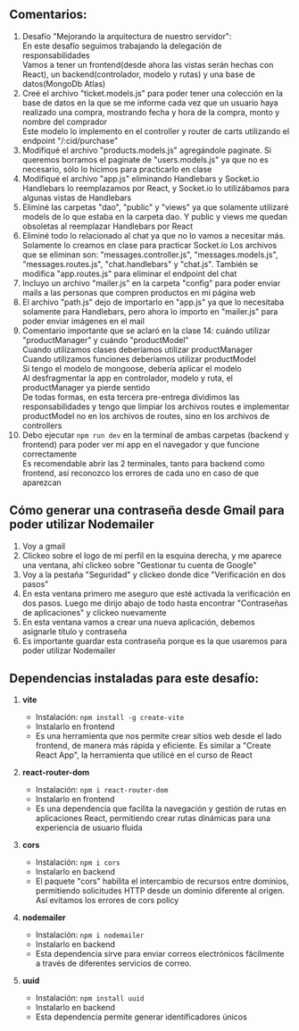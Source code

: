 ## Comentarios:

1. Desafío "Mejorando la arquitectura de nuestro servidor": <br>
   En este desafío seguimos trabajando la delegación de responsabilidades <br>
   Vamos a tener un frontend(desde ahora las vistas serán hechas con React), un backend(controlador, modelo y rutas) y una base de datos(MongoDb Atlas)
2. Creé el archivo "ticket.models.js" para poder tener una colección en la base de datos en la que se me informe cada vez que un usuario haya realizado una compra, mostrando fecha y hora de la compra, monto y nombre del comprador <br>
   Este modelo lo implemento en el controller y router de carts utilizando el endpoint "/:cid/purchase"
3. Modifiqué el archivo "products.models.js" agregándole paginate. Si queremos borramos el paginate de "users.models.js" ya que no es necesario, sólo lo hicimos para practicarlo en clase
4. Modifiqué el archivo "app.js" eliminando Handlebars y Socket.io <br>
   Handlebars lo reemplazamos por React, y Socket.io lo utilizábamos para algunas vistas de Handlebars
5. Eliminé las carpetas "dao", "public" y "views" ya que solamente utilizaré models de lo que estaba en la carpeta dao. Y public y views me quedan obsoletas al reemplazar Handlebars por React
6. Eliminé todo lo relacionado al chat ya que no lo vamos a necesitar más. Solamente lo creamos en clase para practicar Socket.io
   Los archivos que se eliminan son: "messages.controller.js", "messages.models.js", "messages.routes.js", "chat.handlebars" y "chat.js". También se modifica "app.routes.js" para eliminar el endpoint del chat
7. Incluyo un archivo "mailer.js" en la carpeta "config" para poder enviar mails a las personas que compren productos en mi página web
8. El archivo "path.js" dejo de importarlo en "app.js" ya que lo necesitaba solamente para Handlebars, pero ahora lo importo en "mailer.js" para poder enviar imágenes en el mail
9. Comentario importante que se aclaró en la clase 14: cuándo utilizar "productManager" y cuándo "productModel" <br>
   Cuando utilizamos clases deberíamos utilizar productManager <br>
   Cuando utilizamos funciones deberíamos utilizar productModel <br>
   Si tengo el modelo de mongoose, debería aplicar el modelo <br>
   Al desfragmentar la app en controlador, modelo y ruta, el productManager ya pierde sentido <br>
   De todas formas, en esta tercera pre-entrega dividimos las responsabilidades y tengo que limpiar los archivos routes e implementar productModel no en los archivos de routes, sino en los archivos de controllers
10. Debo ejecutar `npm run dev` en la terminal de ambas carpetas (backend y frontend) para poder ver mi app en el navegador y que funcione correctamente <br>
   Es recomendable abrir las 2 terminales, tanto para backend como frontend, así reconozco los errores de cada uno en caso de que aparezcan



## Cómo generar una contraseña desde Gmail para poder utilizar Nodemailer

1. Voy a gmail
2. Clickeo sobre el logo de mi perfil en la esquina derecha, y me aparece una ventana, ahí clickeo sobre "Gestionar tu cuenta de Google"
3. Voy a la pestaña "Seguridad" y clickeo donde dice "Verificación en dos pasos"
4. En esta ventana primero me aseguro que esté activada la verificación en dos pasos. Luego me dirijo abajo de todo hasta encontrar "Contraseñas de aplicaciones" y clickeo nuevamente
5. En esta ventana vamos a crear una nueva aplicación, debemos asignarle título y contraseña
6. Es importante guardar esta contraseña porque es la que usaremos para poder utilizar Nodemailer



## Dependencias instaladas para este desafío:

1. **vite**

   - Instalación: `npm install -g create-vite`
   - Instalarlo en frontend
   - Es una herramienta que nos permite crear sitios web desde el lado frontend, de manera más rápida y eficiente. Es similar a "Create React App", la herramienta que utilicé en el curso de React

2. **react-router-dom**

   - Instalación: `npm i react-router-dom`
   - Instalarlo en frontend
   - Es una dependencia que facilita la navegación y gestión de rutas en aplicaciones React, permitiendo crear rutas dinámicas para una experiencia de usuario fluida

3. **cors**

   - Instalación: `npm i cors`
   - Instalarlo en backend
   - El paquete "cors" habilita el intercambio de recursos entre dominios, permitiendo solicitudes HTTP desde un dominio diferente al origen. Así evitamos los errores de cors policy

4. **nodemailer**

   - Instalación: `npm i nodemailer`
   - Instalarlo en backend
   - Esta dependencia sirve para enviar correos electrónicos fácilmente a través de diferentes servicios de correo.

5. **uuid**

   - Instalación: `npm install uuid`
   - Instalarlo en backend
   - Esta dependencia permite generar identificadores únicos